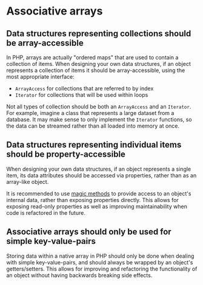 # Associative arrays

## Data structures representing collections should be array-accessible

In PHP, arrays are actually "ordered maps" that are used to contain a collection of items. When designing your own data structures, if an object represents a collection of items it should be array-accessible, using the most appropriate interface:

+ `ArrayAccess` for collections that are referred to by index
+ `Iterator` for collections that will be used within loops

Not all types of collection should be both an `ArrayAccess` and an `Iterator`. For example, imagine a class that represents a large dataset from a database. It may make sense to only implement the `Iterator` functions, so the data can be streamed rather than all loaded into memory at once. 

## Data structures representing individual items should be property-accessible

When designing your own data structures, if an object represents a single item, its data attributes should be accessed via properties, rather than as an array-like object.

It is recommended to use [magic methods][magic-methods] to provide access to an object's internal data, rather than exposing properties directly. This allows for exposing read-only properties as well as improving maintainability when code is refactored in the future.

## Associative arrays should only be used for simple key-value-pairs

Storing data within a native array in PHP should only be done when dealing with simple key-value-pairs, and should always be wrapped by an object's getters/setters. This allows for improving and refactoring the functionality of an object without having backwards breaking side effects.  

[magic-methods]: http://php.net/manual/en/language.oop5.magic.php